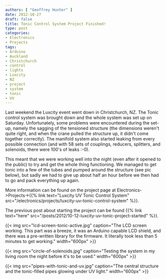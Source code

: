 ```yaml
---
authors: [ "Geoffrey Hunter" ]
date: 2012-10-27
draft: false
title: Tonic Control System Project Finished!
type: post
categories:
- Electronics
- Projects
tags:
- Arduino
- Auckland
- Christchurch
- control
- lights
- Luxcity
- NZ
- project
- system
- tonic
- UV
---
```


Last weekend the Luxcity event went down in Christchurch, NZ. The Tonic control system was brought down and the whole system was set up on Saturday. Unfortunately, some problems were encountered during the set-up, namely the sagging of the tensioned structure (the dimensions weren't quite right, and when the crane pulled the structure up, it didn't come together correctly). The manifold system also started leaking from every possible connection (and with 58 sets of couplings, reducers, splitters, and solenoids, there were 100's of leaks :-0).

This meant that we were working well into the night (even after it opened to the public) to try and get the whole thing functioning. We managed to get tonic into a few of the tubes and pumped around the structure (see pic below), but sadly we had to give up about half an hour before we then had to go and pack everything up again.

More information can be found on the project page at Electronics->Projects->{{% link text="Luxcity UV Tonic Control System" src="/electronics/projects/luxcity-uv-tonic-control-system" %}}.

The previous post about starting the project can be found {{% link text="here" src="/posts/2012/10-12-luxcity-uv-tonic-project-started" %}}.

{{< img src="lcd-screen-tonic-active.jpg" caption="The LCD screen working. This part was a breeze, it was an Arduino capable LCD shield, and there was a pre-written library for the firmware. It literally took less than 5 minutes to get working."  width="600px" >}}

{{< img src="circle-of-solenoids.jpg" caption="Testing the system in my living room the night before it's to be used."  width="600px" >}}

{{< img src="pipes-with-tonic-and-uv.jpg" caption="The central structure and the tonic-filled pipes glowing under UV light."  width="600px" >}}
